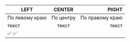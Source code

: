 | LEFT | CENTER | PIGHT |
|---------|:-----------:|---------:|
| По левому краю | По центру | По правому краю |
| текст | текст | текст |
|✅ :white_check_mark:|